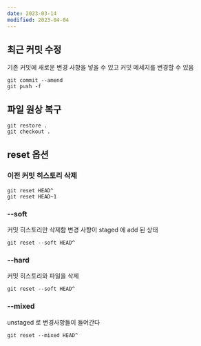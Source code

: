 ```yaml
---
date: 2023-03-14
modified: 2023-04-04
---
```


## 최근 커밋 수정

기존 커밋에 새로운 변경 사항을 넣을 수 있고
커밋 메세지를 변경할 수 있음

```
git commit --amend
git push -f
```

## 파일 원상 복구

```
git restore .
git checkout .
```

## reset 옵션

### 이전 커밋 히스토리 삭제

```
git reset HEAD^
git reset HEAD~1
```

### --soft

커밋 히스토리만 삭제함
변경 사항이 staged 에 add 된 상태

```
git reset --soft HEAD^
```

### --hard

커밋 히스토리와 파일을 삭제

```
git reset --soft HEAD^
```

### --mixed

unstaged 로 변경사항들이 들어간다

```
git reset --mixed HEAD^
```
